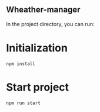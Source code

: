 ## Wheather-manager
In the project directory, you can run:

# Initialization
`npm install`

# Start project
`npm run start`
